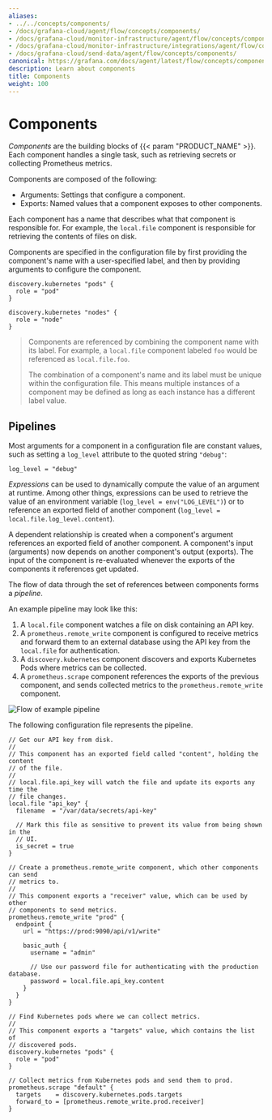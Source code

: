 ```yaml
---
aliases:
- ../../concepts/components/
- /docs/grafana-cloud/agent/flow/concepts/components/
- /docs/grafana-cloud/monitor-infrastructure/agent/flow/concepts/components/
- /docs/grafana-cloud/monitor-infrastructure/integrations/agent/flow/concepts/components/
- /docs/grafana-cloud/send-data/agent/flow/concepts/components/
canonical: https://grafana.com/docs/agent/latest/flow/concepts/components/
description: Learn about components
title: Components
weight: 100
---
```


# Components

_Components_ are the building blocks of {{< param "PRODUCT_NAME" >}}.
Each component handles a single task, such as retrieving secrets or collecting Prometheus metrics.

Components are composed of the following:

* Arguments: Settings that configure a component.
* Exports: Named values that a component exposes to other components.

Each component has a name that describes what that component is responsible for.
For example, the `local.file` component is responsible for retrieving the contents of files on disk.

Components are specified in the configuration file by first providing the component's name with a user-specified label,
and then by providing arguments to configure the component.

```river
discovery.kubernetes "pods" {
  role = "pod"
}

discovery.kubernetes "nodes" {
  role = "node"
}
```

> Components are referenced by combining the component name with its label.
> For example, a `local.file` component labeled `foo` would be referenced as `local.file.foo`.
>
> The combination of a component's name and its label must be unique within the configuration file.
> This means multiple instances of a component may be defined as long as each instance has a different label value.

## Pipelines

Most arguments for a component in a configuration file are constant values, such as setting a `log_level` attribute to the quoted string `"debug"`:

```river
log_level = "debug"
```

_Expressions_ can be used to dynamically compute the value of an argument at runtime.
Among other things, expressions can be used to retrieve the value of an environment variable
(`log_level = env("LOG_LEVEL")`) or to reference an exported field of another component (`log_level = local.file.log_level.content`).

A dependent relationship is created when a component's argument references an exported field of another component.
A component's input (arguments) now depends on another component's output (exports).
The input of the component is re-evaluated whenever the exports of the components it references get updated.

The flow of data through the set of references between components forms a _pipeline_.

An example pipeline may look like this:

1. A `local.file` component watches a file on disk containing an API key.
1. A `prometheus.remote_write` component is configured to receive metrics and forward them to an external database using the API key from the `local.file` for authentication.
1. A `discovery.kubernetes` component discovers and exports Kubernetes Pods where metrics can be collected.
1. A `prometheus.scrape` component references the exports of the previous component, and sends collected metrics to the `prometheus.remote_write` component.

![Flow of example pipeline](/media/docs/agent/concepts_example_pipeline.svg)

The following configuration file represents the pipeline.

```river
// Get our API key from disk.
//
// This component has an exported field called "content", holding the content
// of the file.
//
// local.file.api_key will watch the file and update its exports any time the
// file changes.
local.file "api_key" {
  filename  = "/var/data/secrets/api-key"

  // Mark this file as sensitive to prevent its value from being shown in the
  // UI.
  is_secret = true
}

// Create a prometheus.remote_write component, which other components can send
// metrics to.
//
// This component exports a "receiver" value, which can be used by other
// components to send metrics.
prometheus.remote_write "prod" {
  endpoint {
    url = "https://prod:9090/api/v1/write"

    basic_auth {
      username = "admin"

      // Use our password file for authenticating with the production database.
      password = local.file.api_key.content
    }
  }
}

// Find Kubernetes pods where we can collect metrics.
//
// This component exports a "targets" value, which contains the list of
// discovered pods.
discovery.kubernetes "pods" {
  role = "pod"
}

// Collect metrics from Kubernetes pods and send them to prod.
prometheus.scrape "default" {
  targets    = discovery.kubernetes.pods.targets
  forward_to = [prometheus.remote_write.prod.receiver]
}
```
